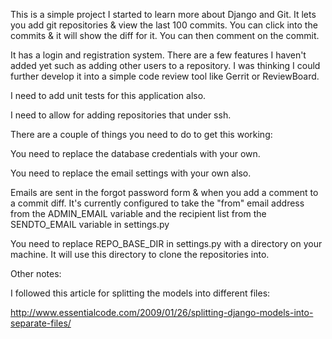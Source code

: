 This is a simple project I started to learn more about Django and Git.
It lets you add git repositories & view the last 100 commits. You can click into
the commits & it will show the diff for it. You can then comment on the commit.

It has a login and registration system. There are a few features I haven't added yet
such as adding other users to a repository. I was thinking I could further develop
it into a simple code review tool like Gerrit or ReviewBoard.

I need to add unit tests for this application also.

I need to allow for adding repositories that under ssh.


There are a couple of things you need to do to get this working:

You need to replace the database credentials with your own.

You need to replace the email settings with your own also.

Emails are sent in the forgot password form & when you add a comment to a commit
diff. It's currently configured to take the "from" email address from the ADMIN_EMAIL
variable and the recipient list from the SENDTO_EMAIL variable in settings.py 

You need to replace REPO_BASE_DIR in settings.py with a directory on your machine.
It will use this directory to clone the repositories into.


Other notes:

I followed this article for splitting the models into different files:

http://www.essentialcode.com/2009/01/26/splitting-django-models-into-separate-files/
